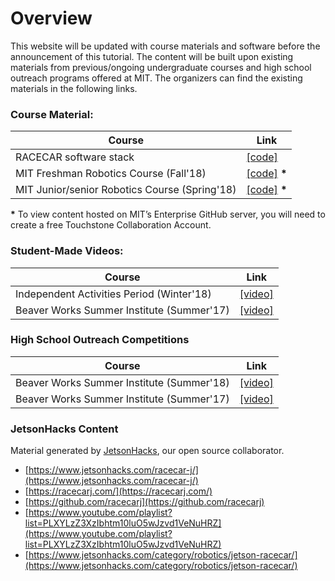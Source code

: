 # Overview
This website will be updated with course materials and software before the announcement of this tutorial.
The content will be built upon existing materials from previous/ongoing undergraduate courses and high school outreach
programs offered at MIT. The organizers can find the existing materials in the following links.

### Course Material:

| Course | Link |
| ------ | ---- |
| RACECAR software stack | [[code]](https://github.com/mit-racecar) |
| MIT Freshman Robotics Course (Fall'18) | [[code]](https://github.mit.edu/6a01-racecar) __*__ |
| MIT Junior/senior Robotics Course (Spring'18) | [[code]](https://github.mit.edu/2018-RSS) __*__ |

__*__ To view content hosted on MIT’s Enterprise GitHub server, you will need to create a free Touchstone Collaboration Account.

### Student-Made Videos:

| Course | Link | 
| ------ | ---- |
| Independent Activities Period (Winter'18) | [[video]](https://youtu.be/oIb0XtrPWFs) |
| Beaver Works Summer Institute (Summer'17) | [[video]](https://youtu.be/UHa4HKa97m8) |

### High School Outreach Competitions

| Course | Link |
| ------ | ---- |
| Beaver Works Summer Institute (Summer'18) | [[video]](https://youtu.be/9CT-LP0NHBo?t=148) |
| Beaver Works Summer Institute (Summer'17) | [[video]](https://youtu.be/UjVatZ3NK5U) |

### JetsonHacks Content
Material generated by [JetsonHacks](https://www.jetsonhacks.com/), our open source collaborator.
* [https://www.jetsonhacks.com/racecar-j/](https://www.jetsonhacks.com/racecar-j/)
* [https://racecarj.com/](https://racecarj.com/)
* [https://github.com/racecarj](https://github.com/racecarj)
* [https://www.youtube.com/playlist?list=PLXYLzZ3XzIbhtm10luO5wJzvd1VeNuHRZ](https://www.youtube.com/playlist?list=PLXYLzZ3XzIbhtm10luO5wJzvd1VeNuHRZ)
* [https://www.jetsonhacks.com/category/robotics/jetson-racecar/](https://www.jetsonhacks.com/category/robotics/jetson-racecar/)

<!-- Not sure why the autolink plugin isn't working... -->
